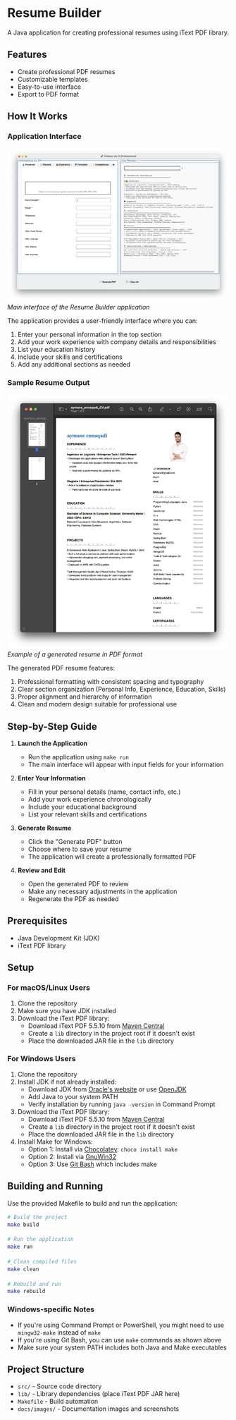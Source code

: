 # Resume Builder

A Java application for creating professional resumes using iText PDF library.

## Features

- Create professional PDF resumes
- Customizable templates
- Easy-to-use interface
- Export to PDF format

## How It Works

### Application Interface
![Application Interface](docs/images/interface.png)
*Main interface of the Resume Builder application*

The application provides a user-friendly interface where you can:
1. Enter your personal information in the top section
2. Add your work experience with company details and responsibilities
3. List your education history
4. Include your skills and certifications
5. Add any additional sections as needed

### Sample Resume Output
![Sample Resume](docs/images/sample-resume.png)
*Example of a generated resume in PDF format*

The generated PDF resume features:
1. Professional formatting with consistent spacing and typography
2. Clear section organization (Personal Info, Experience, Education, Skills)
3. Proper alignment and hierarchy of information
4. Clean and modern design suitable for professional use

## Step-by-Step Guide

1. **Launch the Application**
   - Run the application using `make run`
   - The main interface will appear with input fields for your information

2. **Enter Your Information**
   - Fill in your personal details (name, contact info, etc.)
   - Add your work experience chronologically
   - Include your educational background
   - List your relevant skills and certifications

3. **Generate Resume**
   - Click the "Generate PDF" button
   - Choose where to save your resume
   - The application will create a professionally formatted PDF

4. **Review and Edit**
   - Open the generated PDF to review
   - Make any necessary adjustments in the application
   - Regenerate the PDF as needed

## Prerequisites

- Java Development Kit (JDK)
- iText PDF library

## Setup

### For macOS/Linux Users

1. Clone the repository
2. Make sure you have JDK installed
3. Download the iText PDF library:
   - Download iText PDF 5.5.10 from [Maven Central](https://repo1.maven.org/maven2/com/itextpdf/itextpdf/5.5.10/itextpdf-5.5.10.jar)
   - Create a `lib` directory in the project root if it doesn't exist
   - Place the downloaded JAR file in the `lib` directory

### For Windows Users

1. Clone the repository
2. Install JDK if not already installed:
   - Download JDK from [Oracle's website](https://www.oracle.com/java/technologies/downloads/) or use [OpenJDK](https://adoptium.net/)
   - Add Java to your system PATH
   - Verify installation by running `java -version` in Command Prompt
3. Download the iText PDF library:
   - Download iText PDF 5.5.10 from [Maven Central](https://repo1.maven.org/maven2/com/itextpdf/itextpdf/5.5.10/itextpdf-5.5.10.jar)
   - Create a `lib` directory in the project root if it doesn't exist
   - Place the downloaded JAR file in the `lib` directory
4. Install Make for Windows:
   - Option 1: Install via [Chocolatey](https://chocolatey.org/): `choco install make`
   - Option 2: Install via [GnuWin32](http://gnuwin32.sourceforge.net/packages/make.htm)
   - Option 3: Use [Git Bash](https://git-scm.com/download/win) which includes make

## Building and Running

Use the provided Makefile to build and run the application:

```bash
# Build the project
make build

# Run the application
make run

# Clean compiled files
make clean

# Rebuild and run
make rebuild
```

### Windows-specific Notes

- If you're using Command Prompt or PowerShell, you might need to use `mingw32-make` instead of `make`
- If you're using Git Bash, you can use `make` commands as shown above
- Make sure your system PATH includes both Java and Make executables

## Project Structure

- `src/` - Source code directory
- `lib/` - Library dependencies (place iText PDF JAR here)
- `Makefile` - Build automation
- `docs/images/` - Documentation images and screenshots 